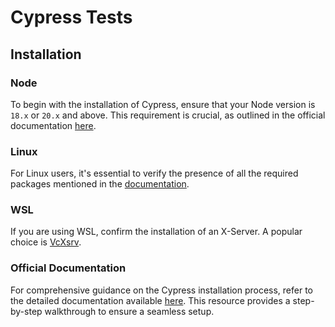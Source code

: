 # Cypress Tests

## Installation

### Node

To begin with the installation of Cypress, ensure that your Node version is `18.x` or `20.x` and above. This requirement is crucial, as outlined in the official documentation [here](https://docs.cypress.io/guides/getting-started/installing-cypress#Nodejs).

### Linux

For Linux users, it's essential to verify the presence of all the required packages mentioned in the [documentation](https://docs.cypress.io/guides/getting-started/installing-cypress#Linux-Prerequisites).

### WSL

If you are using WSL, confirm the installation of an X-Server. A popular choice is [VcXsrv](https://sourceforge.net/projects/vcxsrv/).

### Official Documentation

For comprehensive guidance on the Cypress installation process, refer to the detailed documentation available [here](https://docs.cypress.io/guides/getting-started/installing-cypress). This resource provides a step-by-step walkthrough to ensure a seamless setup.
